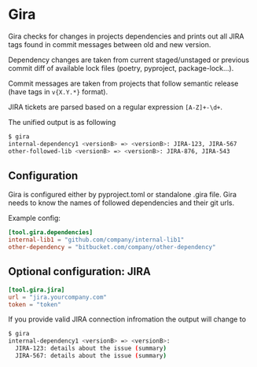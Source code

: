 # Gira

Gira checks for changes in projects dependencies and prints out all JIRA tags
found in commit messages between old and new version.

Dependency changes are taken from current staged/unstaged or previous commit diff
of available lock files (poetry, pyproject, package-lock...).

Commit messages are taken from projects that follow semantic release (have tags in
`v{X.Y.*}` format).

JIRA tickets are parsed based on a regular expression `[A-Z]+-\d+`.

The unified output is as following

```bash
$ gira
internal-dependency1 <versionB> => <versionB>: JIRA-123, JIRA-567
other-followed-lib <versionB> => <versionB>: JIRA-876, JIRA-543
```

## Configuration

Gira is configured either by pyproject.toml or standalone .gira file. Gira
needs to know the names of followed dependencies and their git urls.

Example config:

```toml
[tool.gira.dependencies]
internal-lib1 = "github.com/company/internal-lib1"
other-dependency = "bitbucket.com/company/other-dependency"
```

## Optional configuration: JIRA

```toml
[tool.gira.jira]
url = "jira.yourcompany.com"
token = "token"
```

If you provide valid JIRA connection infromation the output will change to

```bash
$ gira
internal-dependency1 <versionB> => <versionB>:
  JIRA-123: details about the issue (summary)
  JIRA-567: details about the issue (summary)
```
